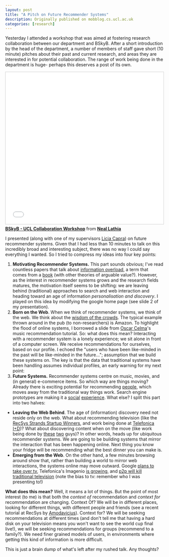```yaml
---
layout: post
title: "A Pitch on Future Recommender Systems"
description: Originally published on mobblog.cs.ucl.ac.uk
categories: [research]
---
```


Yesterday I attended a workshop that was aimed at fostering research collaboration between our department and BSkyB. After a short introduction by the head of the department, a number of members of staff gave short (10 minute) pitches about their past and current research, and areas they are interested in for potential collaboration. The range of work being done in the department is huge- perhaps this deserves a post of its own.

<iframe src="//www.slideshare.net/slideshow/embed_code/key/q1pqMkL9qREuI0" width="595" height="485" frameborder="0" marginwidth="0" marginheight="0" scrolling="no" style="border:1px solid #CCC; border-width:1px; margin-bottom:5px; max-width: 100%;" allowfullscreen> </iframe> <div style="margin-bottom:5px"> <strong> <a href="//www.slideshare.net/neal.lathia/bskyb-ucl-collaboration-workshop-presentation" title="BSkyB - UCL Collaboration Workshop" target="_blank">BSkyB - UCL Collaboration Workshop</a> </strong> from <strong><a href="https://www.slideshare.net/neal.lathia" target="_blank">Neal Lathia</a></strong> </div>

I presented (along with one of my supervisors <a href="http://www.cs.ucl.ac.uk/staff/l.capra/">Licia Capra</a>) on future recommender systems. Given that I had less than 10 minutes to talk on this incredibly broad and interesting subject, there was no way I could say everything I wanted. So I tried to compress my ideas into four key points:
1. **Motivating Recommender Systems.** This part sounds obvious; I've read countless papers that talk about <a href="http://en.wikipedia.org/wiki/Information_overload">information overload</a>, a term that comes from a <a href="http://en.wikipedia.org/wiki/Future_Shock">book</a> (with other theories of arguable value?). However, as the interest in recommender systems grows and the research fields matures, the motivation itself seems to be shifting: we are leaving behind (traditional) approaches to search and web interaction and heading toward an age of information _personalisation and discovery_. I played on this idea by modifying the google home page (see slide 2 of my presentation).
2. **Born on the Web**. When we think of recommender systems, we think of the web. We think about the <a href="http://en.wikipedia.org/wiki/The_Wisdom_of_Crowds">wisdom of the crowds</a>. The typical example thrown around in the pub (to non-researchers) is Amazon. To highlight the flood of online systems, I borrowed a slide from <a href="http://www.iua.upf.es/~ocelma/">Oscar Celma</a>'s music recommendation tutorial. So: what does this mean? Interacting with a recommender system is a lonely experience; we sit alone in front of a computer screen. We receive recommendations for ourselves, based on our profile. I echoed the "users who have been like-minded in the past will be like-minded in the future..."; assumption that we build these systems on. The key is that the data that traditional systems have been handling assumes individual profiles, an early warning for my next point:
3. **Future Systems.** Recommender systems centre on music, movies, and (in general) e-commerce items. So which way are things moving? Already there is exciting potential for recommending <a href="http://blog.scrump.com/">people</a>, which moves away from the traditional way things work. Search engine prototypes are making it a <a href="http://www.heystaks.com/">social</a> <a href="http://porqpine.com/">experience</a>. What else? I split this part into two halves:

* **Leaving the Web Behind**. The age of (information) discovery need not reside only on the web. What about recommending television (like the [RecSys Strands Startup Winners](http://www.gravityrd.com/), and work being done at [Telefonica I+D](http://technocalifornia.blogspot.com/2008/11/recsys-08.html))? What about discovering content when on the move (like work being done by <a href="http://www.cs.ucl.ac.uk/staff/d.quercia/">these</a> <a href="http://www.cs.ucl.ac.uk/staff/l.mcnamara/">two</a> guys)? In other words, heads up for ubiquitous recommender systems. We are going to be building systems that mirror the interaction that has been happening online. Next thing you know your fridge will be recommending what the best dinner you can make is.
* **Emerging from the Web**. On the other hand, a few minutes browsing around show that, rather than building a world to mirror web interactions, the systems online may move outward. Google <a href="http://www.technologyreview.com/blog/editors/22202/">plans to take over tv</a>, Telefonica's Imagenio <a href="http://www.iptv-news.com/content/view/1451/64/">is growing</a>, and <a href="http://arstechnica.com/news.ars/post/20080718-major-eu-p2p-research-project-hopes-to-kill-traditional-tv.html">p2p will kill traditional television</a> (note the bias to tv: remember who I was presenting to!)

**What does this mean?** Well, it means a lot of things. But the point of most interest (to me) is that both the _context of_ recommendation and _context for_ recommendation are changing. Context Of? We will be in different places, looking for different things, with different people and friends (see a recent tutorial at RecSys by <a href="http://ids.csom.umn.edu/faculty/gedas/">Amodavicius</a>). Context for? We will be seeking recommendations at different times (and don't tell me that having a hard disk on your television means you won't want to see the world cup final live!), we will be seeking recommendations for groups (recommend to a family?). We need finer grained models of users, in environments where getting this kind of information is more difficult.

This is just a brain dump of what's left after my rushed talk. Any thoughts?
